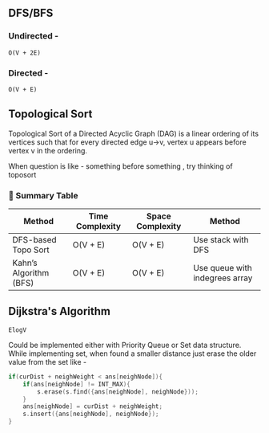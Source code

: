 ## DFS/BFS

### Undirected - 

`O(V + 2E)`

### Directed -

`O(V + E)`

## Topological Sort

Topological Sort of a Directed Acyclic Graph (DAG) is a linear ordering of its vertices such that for every directed edge u→v, vertex u appears before vertex v in the ordering.

When question is like - something before something , try thinking of toposort

### 📌 Summary Table

| Method                  | Time Complexity | Space Complexity | Method |
|-------------------------|-----------------|------------------|------------------|
| DFS-based Topo Sort     | O(V + E)         | O(V + E)          | Use stack with DFS |
| Kahn’s Algorithm (BFS)  | O(V + E)         | O(V + E)          | Use queue with indegrees array |


## Dijkstra's Algorithm

`ElogV`


Could be implemented either with Priority Queue or Set data structure. While implementing set, when found a smaller distance just erase the older value from the set like -

```C++
if(curDist + neighWeight < ans[neighNode]){
    if(ans[neighNode] != INT_MAX){
        s.erase(s.find({ans[neighNode], neighNode}));
    }
    ans[neighNode] = curDist + neighWeight;
    s.insert({ans[neighNode], neighNode});
}
```
